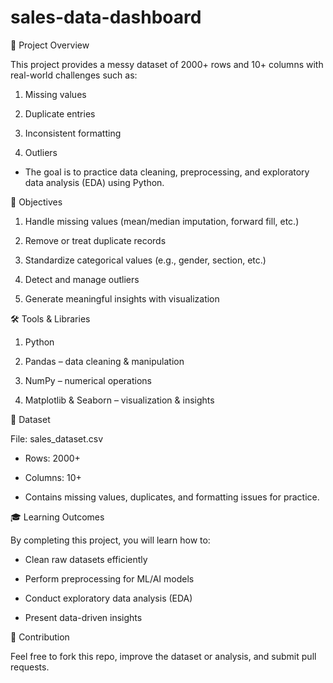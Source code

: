 # sales-data-dashboard
📌 Project Overview

  This project provides a messy dataset of 2000+ rows and 10+ columns with real-world challenges such as:

  1. Missing values

  2. Duplicate entries

  3. Inconsistent formatting

  4. Outliers

 - The goal is to practice data cleaning, preprocessing, and exploratory data analysis (EDA) using Python.

🎯 Objectives

 1. Handle missing values (mean/median imputation, forward fill, etc.)

 2. Remove or treat duplicate records

 3. Standardize categorical values (e.g., gender, section, etc.)

 4. Detect and manage outliers

 5. Generate meaningful insights with visualization

🛠️ Tools & Libraries

 1. Python

 2. Pandas – data cleaning & manipulation

 3. NumPy – numerical operations

 4. Matplotlib & Seaborn – visualization & insights

📂 Dataset

 File: sales_dataset.csv

 - Rows: 2000+

 - Columns: 10+

 - Contains missing values, duplicates, and formatting issues for practice.


🎓 Learning Outcomes

  By completing this project, you will learn how to:

 - Clean raw datasets efficiently

 - Perform preprocessing for ML/AI models

 - Conduct exploratory data analysis (EDA)

 - Present data-driven insights

🤝 Contribution

  Feel free to fork this repo, improve the dataset or analysis, and submit pull requests.
